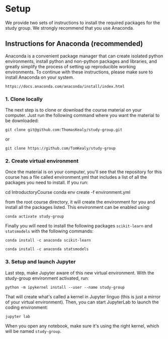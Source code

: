 # Setup

We provide two sets of instructions to install the required packages for the study group. We strongly recommend that you use Anaconda.

## Instructions for Anaconda (recommended)

Anaconda is a convenient package manager that can create isolated python environments, install python and non-python packages and libraries, and greatly simplify the process of setting up reproducible working environments. To continue with these instructions, please make sure to install Anaconda on your system.

`https://docs.anaconda.com/anaconda/install/index.html`

### 1. Clone locally

The next step is to clone or download the course material on your computer. Just run the following command where you want the material to be downloaded:

`git clone git@github.com:ThomasKealy/study-group.git`

or

`git clone https://github.com/TomKealy/study-group`

### 2. Create virtual environment

Once the material is on your computer, you'll see that the repository for this course has a file called environment.yml that includes a list of all the packages you need to install. If you run:

cd IntroductoryCourse
conda env create -f environment.yml

from the root course directory, it will create the environment for you and install all the packages listed. This environment can be enabled using:

`conda activate study-group`

Finally you will need to install the following packages `scikit-learn` and `statsmodels` with the following commands:

`conda install -c anaconda scikit-learn`

`conda install -c anaconda statsmodels`


### 3. Setup and launch Jupyter

Last step, make Jupyter aware of this new virtual environment. With the study-group environment activated, run:

`python -m ipykernel install --user --name study-group`

That will create what's called a kernel in Jupyter linguo (this is just a mirror of your virtual environment). Then, you can start JupyterLab to launch the coding environment:

`jupyter lab`

When you open any notebook, make sure it's using the right kernel, which will be named `study-group`.